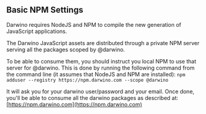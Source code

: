 Basic NPM Settings
-----------------

Darwino requires NodeJS and NPM to compile the new generation of JavaScript applications.

The Darwino JavaScript assets are distributed through a private NPM server serving all the packages scoped by @darwino.

To be able to consume them, you should instruct you local NPM to use that server for @darwino. This is done by running the following command from the command line (it assumes that NodeJS and NPM are installed):
`npm adduser --registry https://npm.darwino.com --scope @darwino`

It will ask you for your darwino user/password and your email. Once done, you'll be able to consume all the darwino packages as described at: [https://npm.darwino.com](https://npm.darwino.com)

